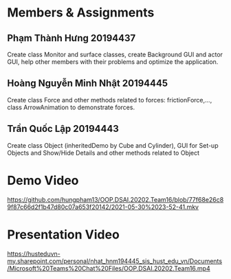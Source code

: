 # Members & Assignments
## Phạm Thành Hưng 20194437
Create class Monitor and surface classes, create Background GUI and actor GUI, help other members with their problems and optimize the application.
## Hoàng Nguyễn Minh Nhật 20194445
Create class Force and other methods related to forces: frictionForce,..., class ArrowAnimation to demonstrate forces.
## Trần Quốc Lập 20194443
Create class Object (inheritedDemo by Cube and Cylinder), GUI for Set-up Objects and Show/Hide Details and other methods related to Object
# Demo Video
https://github.com/hungpham13/OOP.DSAI.20202.Team16/blob/77f68e26c89f87c66d2f1b47d80c07a653f20142/2021-05-30%2023-52-41.mkv
# Presentation Video
https://husteduvn-my.sharepoint.com/personal/nhat_hnm194445_sis_hust_edu_vn/Documents/Microsoft%20Teams%20Chat%20Files/OOP.DSAI.20202.Team16.mp4
